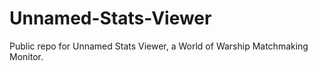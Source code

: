 # Unnamed-Stats-Viewer
Public repo for Unnamed Stats Viewer, a World of Warship Matchmaking Monitor.
